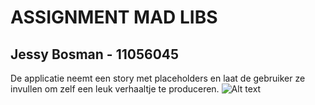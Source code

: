 # ASSIGNMENT MAD LIBS
## Jessy Bosman - 11056045

De applicatie neemt een story met placeholders en laat de gebruiker ze invullen om zelf een leuk verhaaltje te produceren. 
![Alt text](https://drive.google.com/open?id=1z5PUIqstnr1DtQ-O2_OL-pBkK-dEeLlf?raw=true)
